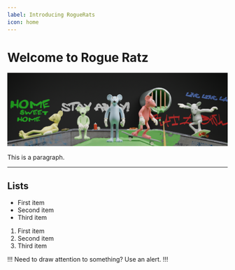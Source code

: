 ```yaml
---
label: Introducing RogueRats
icon: home
---
```

# Welcome to Rogue Ratz
![](static/banner4.png)



This is a paragraph.

---

## Lists

- First item
- Second item
- Third item

1. First item
2. Second item
3. Third item

!!!
Need to draw attention to something? Use an alert.
!!!
